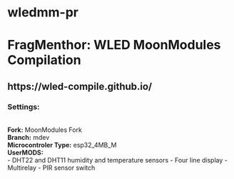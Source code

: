 # wledmm-pr

<h1>FragMenthor: WLED MoonModules Compilation</h1>

<h2><b>https://wled-compile.github.io/</b></h2>
<h3>Settings:</h3><br>
<b>Fork:</b> MoonModules Fork<br>
<b>Branch:</b> mdev<br>
<b>Microcontroler Type:</b> esp32_4MB_M<br>
<b>UserMODS:</b><br>
  - DHT22 and DHT11 humidity and temperature sensors
  - Four line display
  - Multirelay
  - PIR sensor switch
